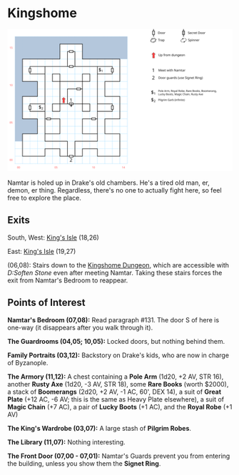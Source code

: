 # Kingshome

![map](kingshome.svg)

Namtar is holed up in Drake's old chambers. He's a tired old man, er, demon, er thing. Regardless, there's no one to actually fight here, so feel free to explore the place.

## Exits

South, West: [King's Isle](dilmun.md) (18,26)

East: [King's Isle](dilmun.md) (19,27)

(06,08): Stairs down to the [Kingshome Dungeon](kingshome-dungeon.md), which are accessible with *D:Soften Stone* even after meeting Namtar. Taking these stairs forces the exit from Namtar's Bedroom to reappear.

## Points of Interest

**Namtar's Bedroom (07,08):** Read paragraph #131. The door S of here is one-way (it disappears after you walk through it).

**The Guardrooms (04,05; 10,05):** Locked doors, but nothing behind them.

**Family Portraits (03,12):** Backstory on Drake's kids, who are now in charge of Byzanople.

**The Armory (11,12):** A chest containing a **Pole Arm** (1d20, +2 AV, STR 16), another **Rusty Axe** (1d20, -3 AV, STR 18), some **Rare Books** (worth $2000), a stack of **Boomerangs** (2d20, +2 AV, -1 AC, 60', DEX 14), a suit of **Great Plate** (+12 AC, -6 AV; this is the same as Heavy Plate elsewhere), a suit of **Magic Chain** (+7 AC), a pair of **Lucky Boots** (+1 AC), and the **Royal Robe** (+1 AV) 

**The King's Wardrobe (03,07):** A large stash of **Pilgrim Robes**.

**The Library (11,07):** Nothing interesting.

**The Front Door (07,00 - 07,01):** Namtar's Guards prevent you from entering the building, unless you show them the **Signet Ring**.